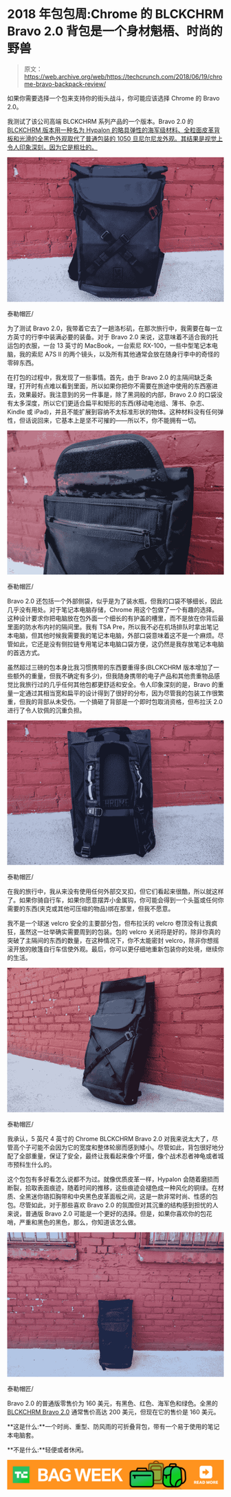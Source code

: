 # 2018 年包包周:Chrome 的 BLCKCHRM Bravo 2.0 背包是一个身材魁梧、时尚的野兽 

> 原文：<https://web.archive.org/web/https://techcrunch.com/2018/06/19/chrome-bravo-backpack-review/>

如果你需要选择一个包来支持你的街头战斗，你可能应该选择 Chrome 的 Bravo 2.0。

我测试了该公司高端 BLCKCHRM 系列产品的一个版本。Bravo 2.0 的 [BLCKCHRM 版本用一种名为 Hypalon 的略具弹性的海军级材料、全粒面皮革背板和光滑的全黑色外观取代了普通包装的 1050 旦尼尔尼龙外观。其结果是视觉上令人印象深刻，因为它是粗壮的。](https://web.archive.org/web/20221207082808/https://www.chromeindustries.com/product/bravo-2.0-backpack/BG-190-BKBK-NA.html?gclid=CjwKCAjw06LZBRBNEiwA2vgMVWUOUSNbLUpLE9cE4nCUOS7-nC5xb_iY_nwXgP7sJHPCtV9lu0jToxoCBpEQAvD_BwE)

![](img/3a8c3754673252e386c28dc7cfdcdee2.png)

泰勒帽匠/

为了测试 Bravo 2.0，我带着它去了一趟洛杉矶，在那次旅行中，我需要在每一立方英寸的行李中装满必要的装备。对于 Bravo 2.0 来说，这意味着不适合我的托运包的衣服，一台 13 英寸的 MacBook，一台索尼 RX-100，一些中型笔记本电脑，我的索尼 A7S II 的两个镜头，以及所有其他通常会放在随身行李中的奇怪的零碎东西。

在打包的过程中，我发现了一些事情。首先，由于 Bravo 2.0 的主隔间缺乏条理，打开时有点难以看到里面，所以如果你把你不需要在旅途中使用的东西塞进去，效果最好。我注意到的另一件事是，除了黑洞般的内部，Bravo 2.0 的口袋没有太多深度，所以它们更适合扁平和矩形的东西(移动电池组、薄书、杂志、Kindle 或 iPad)，并且不能扩展到容纳不太标准形状的物体。这种材料没有任何弹性，但话说回来，它基本上是坚不可摧的——所以不，你不能拥有一切。

![](img/587c6ae886bc1072f1051d3f4862ad8b.png)

泰勒帽匠/

Bravo 2.0 还包括一个外部侧袋，似乎是为了装水瓶，但我的口袋不够细长，因此几乎没有用处。对于笔记本电脑存储，Chrome 用这个包做了一个有趣的选择。这种设计要求你把电脑放在包外面一个细长的有护盖的槽里，而不是放在你背后最里面的防水布内衬的隔间里。我有 TSA Pre，所以我不必在机场排队时拿出笔记本电脑，但其他时候我需要我的笔记本电脑，外部口袋意味着这不是一个麻烦。尽管如此，它还是没有侧拉链专用笔记本电脑口袋方便，这仍然是我存放笔记本电脑的首选方式。

虽然超过三磅的包本身比我习惯携带的东西要重得多(BLCKCHRM 版本增加了一些额外的重量，但我不确定有多少)，但我随身携带的电子产品和其他贵重物品感觉比我旅行过的几乎任何其他包都更舒适和安全。令人印象深刻的是，Bravo 的重量一定通过其相当宽和扁平的设计得到了很好的分布，因为尽管我的包装工作很繁重，但我的背部从未受伤。一个搞砸了背部是一个即时包取消资格，但布拉沃 2.0 进行了令人钦佩的沉重负担。

![](img/fdffc61cfc30e32fe6607d6c96153d0a.png)

泰勒帽匠/

在我的旅行中，我从来没有使用任何外部交叉扣，但它们看起来很酷，所以就这样了。如果你骑自行车，如果你愿意摆弄小金属钩，你可能会得到一个头盔或任何你需要的东西(夹克或其他可压缩的物品)绑在那里，但我不愿意。

我不是一个球迷 velcro 安全的主要部分包，但布拉沃的 velcro 卷顶没有让我疯狂，虽然这一壮举确实需要周到的包装。包的 velcro 关闭将是好的，除非你真的突破了主隔间的东西的数量，在这种情况下，你不太能密封 velcro，除非你想摇滚开放的敞篷自行车信使外观。最后，你可以更仔细地重新包装你的处境，继续你的生活。

![](img/99ffb54545cd8da96615ab08c404db64.png)

泰勒帽匠/

我承认，5 英尺 4 英寸的 Chrome BLCKCHRM Bravo 2.0 对我来说太大了，尽管高个子可能不会因为它的宽度和整体轮廓而感到矮小。尽管如此，背包很好地分配了全部重量，保证了安全，最终让我看起来像个坏蛋，像个战术忍者神龟或者城市预科生什么的。

这个包包有多好看怎么说都不为过。就像优质皮革一样，Hypalon 会随着磨损而断裂，拾取表面痕迹，随着时间的推移，这些痕迹会褪色成一种风化的铜绿。在材质、全黑迷你铬扣胸带和中央黑色皮革面板之间，这是一款非常时尚、性感的包包。尽管如此，对于那些喜欢 Bravo 2.0 的氛围但对其沉重的结构感到担忧的人来说，普通版 Bravo 2.0 可能是一个更好的选择。但是，如果你喜欢你的包花哨，严重和黑色的黑色，那么，你知道该怎么做。

![](img/431cc7f7470b5e2dfdb2c8f1d1fbed84.png)

泰勒帽匠/

Bravo 2.0 的普通版零售价为 160 美元，有黑色、红色、海军色和绿色。全黑的 [BLCKCHRM Bravo 2.0](https://web.archive.org/web/20221207082808/https://www.chromeindustries.com/product/bravo-2.0-backpack/BG-190-BKBK-NA.html?gclid=CjwKCAjw06LZBRBNEiwA2vgMVWUOUSNbLUpLE9cE4nCUOS7-nC5xb_iY_nwXgP7sJHPCtV9lu0jToxoCBpEQAvD_BwE) 通常售价高达 200 美元，但现在它的售价是 160 美元。

**这是什么:**一个时尚、重型、防风雨的可折叠背包，带有一个易于使用的笔记本电脑套。

**不是什么:**轻便或者休闲。

[![bag week 2018](img/2a5f397289acc64a39da8baeccf6eded.png)](https://web.archive.org/web/20221207082808/https://techcrunch.com/tag/bag-week-2018/)